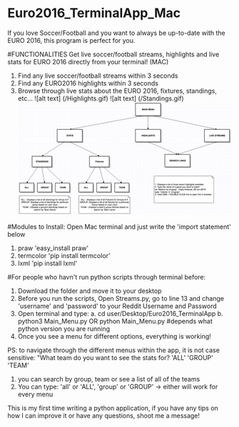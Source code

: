 # Euro2016_TerminalApp_Mac
If you love Soccer/Football and you want to always be up-to-date with the EURO 2016, this program is perfect for you.

#FUNCTIONALITIES
Get live soccer/football streams, highlights and live stats for EURO 2016 directly from your terminal! (MAC)
  1. Find any live soccer/football streams within 3 seconds
  2. Find any EURO2016 highlights within 3 seconds
  3. Browse through live stats about the EURO 2016, fixtures, standings, etc...
![alt text] (/Highlights.gif) 
![alt text] (/Standings.gif)
![alt text](/Program%20Directory.png)


#Modules to Install:
Open Mac terminal and just write the 'import statement' below
  1. praw               'easy_install praw'     
  2. termcolor          'pip install termcolor' 
  3. lxml               'pip install lxml'   
  
#For people who havn't run python scripts through terminal before:
  1. Download the folder and move it to your desktop
  2. Before you run the scripts, Open Streams.py, go to line 13 and change 'username' and 'password' to your Reddit Username and Password
  3. Open terminal and type: 
      a. cd  user/Desktop/Euro2016_TerminalApp
      b. python3 Main_Menu.py         OR        python Main_Menu.py     #depends what python version you are running
  4. Once you see a menu for different options, everything is working!

PS: to navigate through the different menus within the app, it is not case sensitive:
"What team do you want to see the stats for? 'ALL' 'GROUP' 'TEAM'       
  1. you can search by group, team or see a list of all of the teams
  2. You can type: 'all' or 'ALL', 'group' or 'GROUP' -> either will work for every menu

This is my first time writing a python application, if you have any tips on how I can improve it or have any questions, shoot me a message!
  
